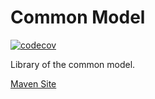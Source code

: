# Common Model

[![codecov](https://codecov.io/gh/bremersee/common-model/branch/1.1.master/graph/badge.svg)](https://codecov.io/gh/bremersee/common-model)

Library of the common model.

[Maven Site](https://nexus.bremersee.org/repository/maven-sites/common-model/1.1.12-SNAPSHOT/index.html)
